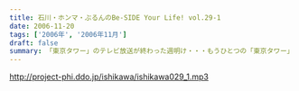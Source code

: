 ```yaml
---
title: 石川・ホンマ・ぶるんのBe-SIDE Your Life! vol.29-1
date: 2006-11-20
tags: ['2006年', '2006年11月']
draft: false
summary: 「東京タワー」のテレビ放送が終わった週明け・・・もうひとつの「東京タワー」がビーサイの周りでも起こっていた・・・望郷、孝行、をキーワードとした涙なしには語れないストーリーがホンマの口から解き放たれる。ホンマさんのマイクオンでこれだけしゃべくる回は珍しいかもしれません。激レア必至！？大好評か！？NAMAE
---
```


http://project-phi.ddo.jp/ishikawa/ishikawa029_1.mp3

